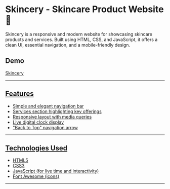 # Skincery - Skincare Product Website 🌿

Skincery is a responsive and modern website for showcasing skincare products and services. Built using HTML, CSS, and JavaScript, it offers a clean UI, essential navigation, and a mobile-friendly design.

## Demo

<a href="https://skincery.netlify.app/" target="_blank">Skincery

---

## Features

- Simple and elegant navigation bar
- Services section highlighting key offerings
- Responsive layout with media queries
- Live digital clock display
- "Back to Top" navigation arrow

---

## Technologies Used

- HTML5
- CSS3
- JavaScript (for live time and interactivity)
- Font Awesome (icons)

---



